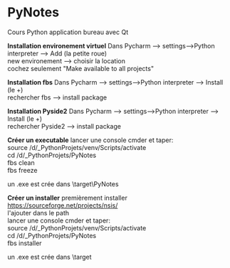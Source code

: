 PyNotes
=============================


Cours Python application bureau avec Qt  

**Installation environement virtuel**
Dans Pycharm --> settings-->Python interpreter --> Add (la petite roue)  
new environement --> choisir la location  
cochez seulement "Make available to all projects"  


**Installation fbs**
Dans Pycharm --> settings-->Python interpreter --> Install (le +)  
rechercher fbs --> install package  

**Installation Pyside2**
Dans Pycharm --> settings-->Python interpreter --> Install (le +)  
rechercher Pyside2 --> install package  


**Créer un executable**
lancer une console cmder et taper:  
source /d/_PythonProjets/venv/Scripts/activate  
cd /d/_PythonProjets/PyNotes  
fbs clean  
fbs freeze  

un .exe est crée dans \target\PyNotes  

**Créer un installer**
premièrement installer https://sourceforge.net/projects/nsis/  
l'ajouter dans le path  
lancer une console cmder et taper:  
source /d/_PythonProjets/venv/Scripts/activate  
cd /d/_PythonProjets/PyNotes  
fbs installer  

un .exe est crée dans \target  
